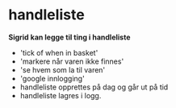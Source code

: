 # handleliste

**Sigrid kan legge til ting i handleliste**
  - 'tick of when in basket'
  - 'markere når varen ikke finnes'
  - 'se hvem som la til varen'
  - 'google innlogging'
  - handleliste opprettes på dag og går ut på tid
  - handleliste lagres i logg.
